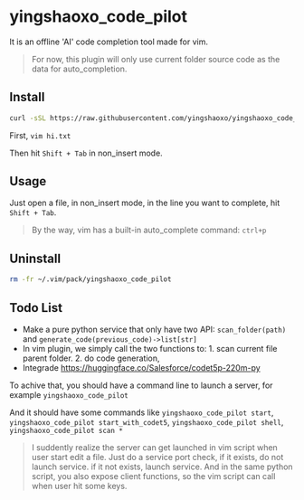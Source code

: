 # yingshaoxo_code_pilot
It is an offline 'AI' code completion tool made for vim.

> For now, this plugin will only use current folder source code as the data for auto_completion.

## Install
```bash
curl -sSL https://raw.githubusercontent.com/yingshaoxo/yingshaoxo_code_pilot/main/install.sh | bash
```

First, `vim hi.txt`

Then hit `Shift + Tab` in non_insert mode.

## Usage
Just open a file, in non_insert mode, in the line you want to complete, hit `Shift + Tab`.

> By the way, vim has a built-in auto_complete command: `ctrl+p`

## Uninstall
```bash
rm -fr ~/.vim/pack/yingshaoxo_code_pilot
```

## Todo List
* Make a pure python service that only have two API: `scan_folder(path)` and `generate_code(previous_code)->list[str]`
* In vim plugin, we simply call the two functions to: 1. scan current file parent folder. 2. do code generation,
* Integrade https://huggingface.co/Salesforce/codet5p-220m-py

To achive that, you should have a command line to launch a server, for example `yingshaoxo_code_pilot`

And it should have some commands like `yingshaoxo_code_pilot start`, `yingshaoxo_code_pilot start_with_codet5`, `yingshaoxo_code_pilot shell`, `yingshaoxo_code_pilot scan *`

> I suddently realize the server can get launched in vim script when user start edit a file. Just do a service port check, if it exists, do not launch service. if it not exists, launch service. And in the same python script, you also expose client functions, so the vim script can call when user hit some keys.
